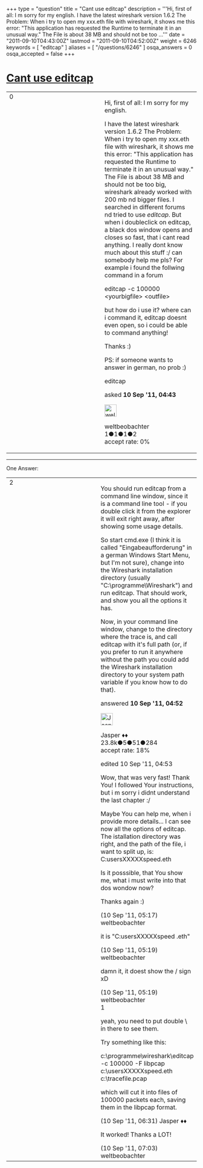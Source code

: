 +++
type = "question"
title = "Cant use editcap"
description = '''Hi, first of all: I m sorry for my english. I have the latest wireshark version 1.6.2 The Problem: When i try to open my xxx.eth file with wireshark, it shows me this error: &quot;This application has requested the Runtime to terminate it in an unusual way.&quot; The File is about 38 MB and should not be too ...'''
date = "2011-09-10T04:43:00Z"
lastmod = "2011-09-10T04:52:00Z"
weight = 6246
keywords = [ "editcap" ]
aliases = [ "/questions/6246" ]
osqa_answers = 0
osqa_accepted = false
+++

<div class="headNormal">

# [Cant use editcap](/questions/6246/cant-use-editcap)

</div>

<div id="main-body">

<div id="askform">

<table id="question-table" style="width:100%;"><colgroup><col style="width: 50%" /><col style="width: 50%" /></colgroup><tbody><tr class="odd"><td style="width: 30px; vertical-align: top"><div class="vote-buttons"><div id="post-6246-score" class="post-score" title="current number of votes">0</div><div id="favorite-count" class="favorite-count"></div></div></td><td><div id="item-right"><div class="question-body"><p>Hi, first of all: I m sorry for my english.</p><p>I have the latest wireshark version 1.6.2 The Problem: When i try to open my xxx.eth file with wireshark, it shows me this error: "This application has requested the Runtime to terminate it in an unusual way." The File is about 38 MB and should not be too big, wireshark already worked with 200 mb nd bigger files. I searched in different forums nd tried to use <em>editcap</em>. But when i doubleclick on editcap, a black dos window opens and closes so fast, that i cant read anything. I really dont know much about this stuff :/ can somebody help me pls? For example i found the follwing command in a forum</p><p>editcap -c 100000 &lt;yourbigfile&gt; &lt;outfile&gt;</p><p>but how do i use it? where can i command it, editcap doesnt even open, so i could be able to command anything!</p><p>Thanks :)</p><p>PS: if someone wants to answer in german, no prob :)</p></div><div id="question-tags" class="tags-container tags">editcap</div><div id="question-controls" class="post-controls"></div><div class="post-update-info-container"><div class="post-update-info post-update-info-user"><p>asked <strong>10 Sep '11, 04:43</strong></p><img src="https://secure.gravatar.com/avatar/2702888710c56c44fed545933abaa674?s=32&amp;d=identicon&amp;r=g" class="gravatar" width="32" height="32" alt="weltbeobachter&#39;s gravatar image" /><p>weltbeobachter<br />
<span class="score" title="1 reputation points">1</span><span title="1 badges"><span class="badge1">●</span><span class="badgecount">1</span></span><span title="1 badges"><span class="silver">●</span><span class="badgecount">1</span></span><span title="2 badges"><span class="bronze">●</span><span class="badgecount">2</span></span><br />
<span class="accept_rate" title="Rate of the user&#39;s accepted answers">accept rate:</span> <span title="weltbeobachter has no accepted answers">0%</span></p></div></div><div id="comments-container-6246" class="comments-container"></div><div id="comment-tools-6246" class="comment-tools"></div><div class="clear"></div><div id="comment-6246-form-container" class="comment-form-container"></div><div class="clear"></div></div></td></tr></tbody></table>

------------------------------------------------------------------------

<div class="tabBar">

<span id="sort-top"></span>

<div class="headQuestions">

One Answer:

</div>

</div>

<span id="6247"></span>

<div id="answer-container-6247" class="answer">

<table style="width:100%;"><colgroup><col style="width: 50%" /><col style="width: 50%" /></colgroup><tbody><tr class="odd"><td style="width: 30px; vertical-align: top"><div class="vote-buttons"><div id="post-6247-score" class="post-score" title="current number of votes">2</div></div></td><td><div class="item-right"><div class="answer-body"><p>You should run editcap from a command line window, since it is a command line tool - if you double click it from the explorer it will exit right away, after showing some usage details.</p><p>So start cmd.exe (I think it is called "Eingabeaufforderung" in a german Windows Start Menu, but I'm not sure), change into the Wireshark installation directory (usually "C:\programme\Wireshark") and run editcap. That should work, and show you all the options it has.</p><p>Now, in your command line window, change to the directory where the trace is, and call editcap with it's full path (or, if you prefer to run it anywhere without the path you could add the Wireshark installation directory to your system path variable if you know how to do that).</p></div><div class="answer-controls post-controls"></div><div class="post-update-info-container"><div class="post-update-info post-update-info-user"><p>answered <strong>10 Sep '11, 04:52</strong></p><img src="https://secure.gravatar.com/avatar/c578ba2967741f25aebd6afef702f432?s=32&amp;d=identicon&amp;r=g" class="gravatar" width="32" height="32" alt="Jasper&#39;s gravatar image" /><p>Jasper ♦♦<br />
<span class="score" title="23806 reputation points"><span>23.8k</span></span><span title="5 badges"><span class="badge1">●</span><span class="badgecount">5</span></span><span title="51 badges"><span class="silver">●</span><span class="badgecount">51</span></span><span title="284 badges"><span class="bronze">●</span><span class="badgecount">284</span></span><br />
<span class="accept_rate" title="Rate of the user&#39;s accepted answers">accept rate:</span> <span title="Jasper has 263 accepted answers">18%</span></p></div><div class="post-update-info post-update-info-edited"><p>edited 10 Sep '11, 04:53</p></div></div><div id="comments-container-6247" class="comments-container"><span id="6249"></span><div id="comment-6249" class="comment"><div id="post-6249-score" class="comment-score"></div><div class="comment-text"><p>Wow, that was very fast! Thank You! I followed Your instructions, but i m sorry i didnt understand the last chapter :/</p><p>Maybe You can help me, when i provide more details... I can see now all the options of editcap. The istallation directory was right, and the path of the file, i want to split up, is: C:usersXXXXXspeed.eth</p><p>Is it posssible, that You show me, what i must write into that dos wondow now?</p><p>Thanks again :)</p></div><div id="comment-6249-info" class="comment-info"><span class="comment-age">(10 Sep '11, 05:17)</span> weltbeobachter</div></div><span id="6250"></span><div id="comment-6250" class="comment"><div id="post-6250-score" class="comment-score"></div><div class="comment-text"><p>it is "C:usersXXXXXspeed .eth"</p></div><div id="comment-6250-info" class="comment-info"><span class="comment-age">(10 Sep '11, 05:19)</span> weltbeobachter</div></div><span id="6251"></span><div id="comment-6251" class="comment"><div id="post-6251-score" class="comment-score"></div><div class="comment-text"><p>damn it, it doest show the / sign xD</p></div><div id="comment-6251-info" class="comment-info"><span class="comment-age">(10 Sep '11, 05:19)</span> weltbeobachter</div></div><span id="6252"></span><div id="comment-6252" class="comment"><div id="post-6252-score" class="comment-score">1</div><div class="comment-text"><p>yeah, you need to put double \ in there to see them.</p><p>Try something like this:</p><p>c:\programme\wireshark\editcap -c 100000 -F libpcap c:\usersXXXXXspeed.eth c:\tracefile.pcap</p><p>which will cut it into files of 100000 packets each, saving them in the libpcap format.</p></div><div id="comment-6252-info" class="comment-info"><span class="comment-age">(10 Sep '11, 06:31)</span> Jasper ♦♦</div></div><span id="6254"></span><div id="comment-6254" class="comment"><div id="post-6254-score" class="comment-score"></div><div class="comment-text"><p>It worked! Thanks a LOT!</p></div><div id="comment-6254-info" class="comment-info"><span class="comment-age">(10 Sep '11, 07:03)</span> weltbeobachter</div></div></div><div id="comment-tools-6247" class="comment-tools"></div><div class="clear"></div><div id="comment-6247-form-container" class="comment-form-container"></div><div class="clear"></div></div></td></tr></tbody></table>

</div>

<div class="paginator-container-left">

</div>

</div>

</div>

